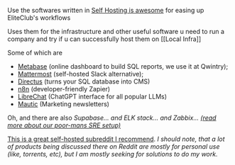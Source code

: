 
Use the softwares written in [Self Hosting is awesome](https://pixeljets.com/blog/self-hosted-is-awesome/?ref=dailydev) for easing up EliteClub's workflows

Uses them for the infrastructure and other useful software u need to run a company and try if u can successfully host them on [[Local Infra]]

Some of which are

- [Metabase](https://www.metabase.com/?ref=pixeljets.com) (online dashboard to build SQL reports, we use it at Qwintry);
- [Mattermost](https://mattermost.com/?ref=pixeljets.com) (self-hosted Slack alternative);
- [Directus](https://directus.io/?ref=pixeljets.com) (turns your SQL database into CMS)
- [n8n](https://n8n.io/?ref=pixeljets.com) (developer-friendly Zapier)
- [LibreChat](https://librechat.ai/?ref=pixeljets.com) (ChatGPT interface for all popular LLMs)
- [Mautic](https://www.mautic.org/?ref=pixeljets.com) (Marketing newsletters)


Oh, and there are also _Supabase... and ELK stack... and Zabbix... [(read more about our poor-mans SRE setup)](https://pixeljets.com/blog/poor-mans-sre/)_

[This is a great self-hosted subreddit I recommend](https://www.reddit.com/r/selfhosted/?ref=pixeljets.com). _I should note, that a lot of products being discussed there on Reddit are mostly for personal use (like, torrents, etc), but I am mostly seeking for solutions to do my work._
